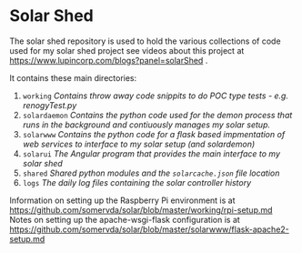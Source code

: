 # Solar Shed

The solar shed repository is used to hold the various collections of code used for my solar shed project
see videos about this project at https://www.lupincorp.com/blogs?panel=solarShed .

It contains these main directories:

1. `working` _Contains throw away code snippits to do POC type tests - e.g. renogyTest.py_
2. `solardaemon` _Contains the python code used for the demon process that runs in the background and contiuously manages my solar setup._
3. `solarwww` _Contains the python code for a flask based impmentation of web services to interface to my solar setup (and solardemon)_
4. `solarui` _The Angular program that provides the main interface to my solar shed_
5. `shared` _Shared python modules and the `solarcache.json` file location_
6. `logs` _The daily log files containing the solar controller history_

Information on setting up the Raspberry Pi environment is at https://github.com/somervda/solar/blob/master/working/rpi-setup.md
Notes on setting up the apache-wsgi-flask configuration is at https://github.com/somervda/solar/blob/master/solarwww/flask-apache2-setup.md
